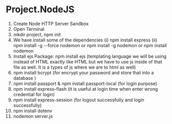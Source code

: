 # Project.NodeJS

1. Create Node HTTP Server Sandbox
2. Open Terminal
3. mkdir project, npm init
4. We have install some of the dependencies 
   (i)  npm install express
   (ii) npm install -g --force nodemon
               or
        npm install -g nodemon
               or
        npm install nodemon
5. Install ejs Package: npm install ejs
   (templating language we will be using instead of HTML exactly like HTML but we have to use js inside of that file as well. It is a types of js where we are to html as well)        
6. npm install bcrypt (for encrypt your password and store that into a database ) 
7. npm install passport & npm install passport-local    (for login purpose)
8. npm install express-flash (it is useful at login time when enter wrong credential for login)
9. npm install express-session (for logout successfully and login successfully)
10. npm install dotenv
11. nodemon server.js 

